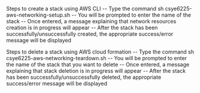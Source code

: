 Steps to create a stack using AWS CLI
-- Type the command sh csye6225-aws-networking-setup.sh
-- You will be prompted to enter the name of the stack
-- Once entered, a message explaining that network resources creation is in progress will appear
-- After the stack has been successfully/unsuccessfully created, the appropriate success/error message will be displayed


Steps to delete a stack using AWS cloud formation
-- Type the command sh csye6225-aws-networking-teardown.sh
-- You will be prompted to enter the name of the stack that you want to delete
-- Once entered, a message explaining that stack deletion is in progress will appear
-- After the stack has been successfully/unsuccessfully deleted, the appropriate success/error message will be displayed
